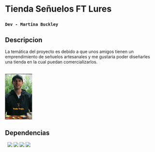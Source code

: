 

# Tienda Señuelos FT Lures
### `Dev - Martina Buckley`

## Descripcion
La temática del proyecto es debido a que unos amigos tienen un emprendimiento de señuelos artesanales y me gustaria poder diseñarles una tienda en la cual puedan comercializarlos. <br><br>

<a href="https://www.instagram.com/senuelos_artesanales_ft/reel/DBxAoXvpv2z/" target="_blank">
    <img src="public/img/WhatsApp Image 2025-01-23 at 22.55.32.jpeg" alt="Ver video" width="90">
</a>



## Dependencias
&nbsp;
<img src="https://preview.redd.it/ltaamj7chh0d1.png?width=640&crop=smart&auto=webp&s=34dedc22e22428bda194b9a6183f8aaeba1d3199" width="55"> 
<img src="https://encrypted-tbn0.gstatic.com/images?q=tbn:ANd9GcR5gDV-uAg9T47MuRGOYg_zLL-8kBHIlGNTga_CDXU-LmUjx3x-7PPkLGg9v3xZ1nW5_eo&usqp=CAU" width="55"> 
<img src="https://miro.medium.com/v2/resize:fit:1200/1*bwguwqrCAdrf_stfzs3q1Q.png" width="50">
<img src="https://sass-lang.com/assets/img/styleguide/seal-color.png" width="30">

